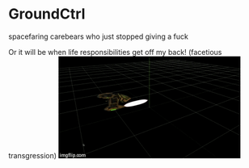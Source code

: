 GroundCtrl
==========

spacefaring carebears who just stopped giving a fuck

Or it will be when life responsibilities get off my back! (facetious transgression)
![progress thus far](https://github.com/robotBones/GroundCtrl/blob/master/public/img/d9dta.gif)

